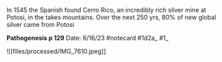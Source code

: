 In 1545 the Spanish found Cerro Rico, an incredibly rich silver mine at Potosi, in the takes mountains.
Over the next 250 yrs, 80% of new global silver came from Potosi


**Pathogenesis p 129** 
Date: 6/16/23
 #notecard
 #1d2a_ #1_

![[files/processed/IMG_7610.jpeg]]